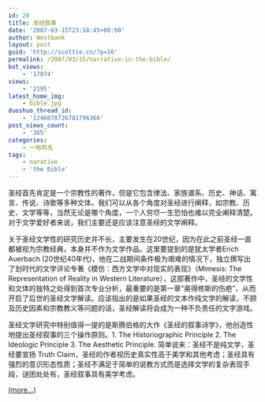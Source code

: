 ```yaml
---
id: 20
title: 圣经叙事
date: '2007-03-15T23:18:45+00:00'
author: Westbank
layout: post
guid: 'http://scottie.cn/?p=16'
permalink: /2007/03/15/narrative-in-the-bible/
bot_views:
    - '17874'
views:
    - '2195'
latest_home_img:
    - bible.jpg
duoshuo_thread_id:
    - '1246078726781796366'
post_views_count:
    - '365'
categories:
    - 一地鸡毛
tags:
    - narative
    - 'the Bible'
---
```


圣经首先肯定是一个宗教性的著作，但是它包含律法、家族谱系、历史、神话、寓言、传说、诗歌等多种文体。我们可以从各个角度对圣经进行阐释，如宗教、历史、文学等等，当然无论是哪个角度，一个人穷尽一生恐怕也难以完全阐释清楚。对于文学爱好者来说，我们主要还是应该注意圣经的文学阐释。

关于圣经文学性的研究历史并不长，主要发生在20世纪，因为在此之前圣经一直都被视为宗教经典，本身并不作为文学作品。这里要提到的是犹太学者Erich Auerbach (20世纪40年代)，他在二战期间条件极为艰难的情况下，独立撰写出了划时代的文学评论专著《模仿：西方文学中对现实的表现》（Mimesis: The Representation of Reality in Western Literature），这部著作中，圣经的文学性和文体的独特之处得到首次专业分析，最重要的是第一章“奥得修斯的伤疤”，从而开启了后世的圣经文学解读。应该指出的是如果圣经的文本作纯文学的解读，不顾及历史因素和宗教教义等问题的话，圣经解读将会成为一种不负责任的文字游戏。

圣经文学研究中特别值得一提的是斯腾伯格的大作《圣经的叙事诗学》，他创造性地提出圣经叙事的三个操作原则。1. The Historiographic Principle 2. The Ideologic Principle 3. The Aesthetic Principle. 简单说来：圣经不是纯文学，圣经要宣扬 Truth Claim，圣经的作者视历史真实性高于美学和其他考虑；圣经具有强烈的意识形态性质；圣经不满足于简单的说教方式而是选择文学的复杂表现手段，谜团处处有，圣经叙事具有美学考虑。

 [<span aria-label="Continue reading 圣经叙事">(more…)</span>](http://farbank.net/2007/03/15/narrative-in-the-bible/#more-20)